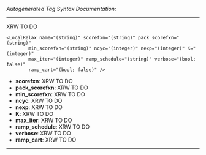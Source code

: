 _Autogenerated Tag Syntax Documentation:_

---
XRW TO DO

```
<LocalRelax name="(string)" scorefxn="(string)" pack_scorefxn="(string)"
        min_scorefxn="(string)" ncyc="(integer)" nexp="(integer)" K="(integer)"
        max_iter="(integer)" ramp_schedule="(string)" verbose="(bool; false)"
        ramp_cart="(bool; false)" />
```

-   **scorefxn**: XRW TO DO
-   **pack_scorefxn**: XRW TO DO
-   **min_scorefxn**: XRW TO DO
-   **ncyc**: XRW TO DO
-   **nexp**: XRW TO DO
-   **K**: XRW TO DO
-   **max_iter**: XRW TO DO
-   **ramp_schedule**: XRW TO DO
-   **verbose**: XRW TO DO
-   **ramp_cart**: XRW TO DO

---
